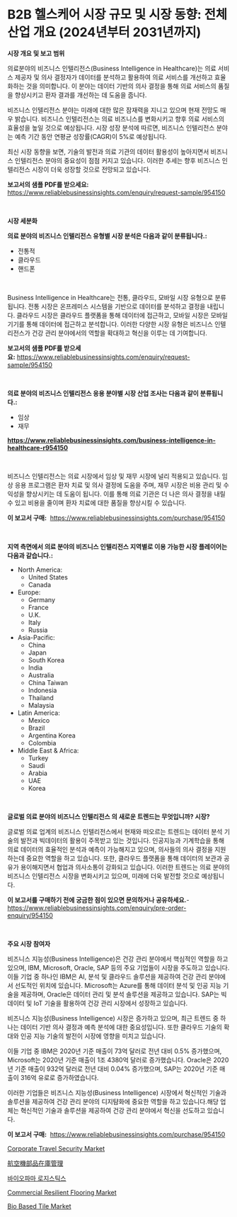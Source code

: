 <p><h1>B2B 헬스케어 시장 규모 및 시장 동향: 전체 산업 개요 (2024년부터 2031년까지)</h1></p><p><strong>시장 개요 및 보고 범위</strong></p>
<p><p>의료분야의 비즈니스 인텔리전스(Business Intelligence in Healthcare)는 의료 서비스 제공자 및 의사 결정자가 데이터를 분석하고 활용하여 의료 서비스를 개선하고 효율화하는 것을 의미합니다. 이 분야는 데이터 기반의 의사 결정을 통해 의료 서비스의 품질을 향상시키고 환자 결과를 개선하는 데 도움을 줍니다.</p><p>비즈니스 인텔리전스 분야는 미래에 대한 많은 잠재력을 지니고 있으며 현재 전망도 매우 밝습니다. 비즈니스 인텔리전스는 의료 비즈니스를 변화시키고 향후 의료 서비스의 효율성을 높일 것으로 예상됩니다. 시장 성장 분석에 따르면, 비즈니스 인텔리전스 분야는 예측 기간 동안 연평균 성장률(CAGR)이 5%로 예상됩니다.</p><p>최신 시장 동향을 보면, 기술의 발전과 의료 기관의 데이터 활용성이 높아지면서 비즈니스 인텔리전스 분야의 중요성이 점점 커지고 있습니다. 이러한 추세는 향후 비즈니스 인텔리전스 시장이 더욱 성장할 것으로 전망되고 있습니다.</p></p>
<p><strong>보고서의 샘플 PDF를 받으세요:</strong> <a href="https://www.reliablebusinessinsights.com/enquiry/request-sample/954150">https://www.reliablebusinessinsights.com/enquiry/request-sample/954150</a></p>
<p>&nbsp;</p>
<p><strong>시장 세분화</strong></p>
<p><strong>의료 분야의 비즈니스 인텔리전스 유형별 시장 분석은 다음과 같이 분류됩니다.:</strong></p>
<p><ul><li>전통적</li><li>클라우드</li><li>핸드폰</li></ul></p>
<p>&nbsp;</p>
<p><p>Business Intelligence in Healthcare는 전통, 클라우드, 모바일 시장 유형으로 분류됩니다. 전통 시장은 온프레미스 시스템을 기반으로 데이터를 분석하고 결정을 내립니다. 클라우드 시장은 클라우드 플랫폼을 통해 데이터에 접근하고, 모바일 시장은 모바일 기기를 통해 데이터에 접근하고 분석합니다. 이러한 다양한 시장 유형은 비즈니스 인텔리전스가 건강 관리 분야에서의 역할을 확대하고 혁신을 이루는 데 기여합니다.</p></p>
<p><strong>보고서의 샘플 PDF를 받으세요:</strong>&nbsp;<a href="https://www.reliablebusinessinsights.com/enquiry/request-sample/954150">https://www.reliablebusinessinsights.com/enquiry/request-sample/954150</a></p>
<p>&nbsp;</p>
<p><strong> 의료 분야의 비즈니스 인텔리전스 응용 분야별 시장 산업 조사는 다음과 같이 분류됩니다.:</strong></p>
<p><ul><li>임상</li><li>재무</li></ul></p>
<p><strong><a href="https://www.reliablebusinessinsights.com/business-intelligence-in-healthcare-r954150">https://www.reliablebusinessinsights.com/business-intelligence-in-healthcare-r954150</a></strong></p>
<p>&nbsp;</p>
<p><p>비즈니스 인텔리전스는 의료 시장에서 임상 및 재무 시장에 널리 적용되고 있습니다. 임상 응용 프로그램은 환자 치료 및 의사 결정에 도움을 주며, 재무 시장은 비용 관리 및 수익성을 향상시키는 데 도움이 됩니다. 이를 통해 의료 기관은 더 나은 의사 결정을 내릴 수 있고 비용을 줄이며 환자 치료에 대한 품질을 향상시킬 수 있습니다.</p></p>
<p><strong>이 보고서 구매:</strong>&nbsp; <a href="https://www.reliablebusinessinsights.com/purchase/954150">https://www.reliablebusinessinsights.com/purchase/954150</a></p>
<p>&nbsp;</p>
<p><strong>지역 측면에서 의료 분야의 비즈니스 인텔리전스 지역별로 이용 가능한 시장 플레이어는 다음과 같습니다.:</strong></p>
<p><ul>
    <li>
        North America:
        <ul>
            <li>United States</li>
            <li>Canada</li>
        </ul>
    </li>
    <li>
        Europe:
        <ul>
            <li>Germany</li>
            <li>France</li>
            <li>U.K.</li>
            <li>Italy</li>
            <li>Russia</li>
        </ul>
    </li>
    <li>
        Asia-Pacific:
        <ul>
            <li>China</li>
            <li>Japan</li>
            <li>South Korea</li>
            <li>India</li>
            <li>Australia</li>
            <li>China Taiwan</li>
            <li>Indonesia</li>
            <li>Thailand</li>
            <li>Malaysia</li>
        </ul>
    </li>
    <li>
        Latin America:
        <ul>
            <li>Mexico</li>
            <li>Brazil</li>
            <li>Argentina Korea</li>
            <li>Colombia</li>
        </ul>
    </li>
    <li>
        Middle East & Africa:
        <ul>
            <li>Turkey</li>
            <li>Saudi</li>
            <li>Arabia</li>
            <li>UAE</li>
            <li>Korea</li>
        </ul>
    </li>
    </ul></p>
<p>&nbsp;</p>
<p><strong>글로벌 의료 분야의 비즈니스 인텔리전스 의 새로운 트렌드는 무엇입니까? 시장?</strong></p>
<p><p>글로벌 의료 업계의 비즈니스 인텔리전스에서 현재와 떠오르는 트렌드는 데이터 분석 기술의 발전과 빅데이터의 활용이 주목받고 있는 것입니다. 인공지능과 기계학습을 통해 의료 데이터의 효율적인 분석과 예측이 가능해지고 있으며, 의사들의 의사 결정을 지원하는데 중요한 역할을 하고 있습니다. 또한, 클라우드 플랫폼을 통해 데이터의 보관과 공유가 용이해지면서 협업과 의사소통이 강화되고 있습니다. 이러한 트렌드는 의료 분야의 비즈니스 인텔리전스 시장을 변화시키고 있으며, 미래에 더욱 발전할 것으로 예상됩니다.</p></p>
<p><strong>이 보고서를 구매하기 전에 궁금한 점이 있으면 문의하거나 공유하세요.</strong>- <a href="https://www.reliablebusinessinsights.com/enquiry/pre-order-enquiry/954150">https://www.reliablebusinessinsights.com/enquiry/pre-order-enquiry/954150</a></p>
<p>&nbsp;</p>
<p><strong>주요 시장 참여자</strong></p>
<p><p>비즈니스 지능성(Business Intelligence)은 건강 관리 분야에서 핵심적인 역할을 하고 있으며, IBM, Microsoft, Oracle, SAP 등의 주요 기업들이 시장을 주도하고 있습니다. 이들 기업 중 하나인 IBM은 AI, 분석 및 클라우드 솔루션을 제공하여 건강 관리 분야에서 선도적인 위치에 있습니다. Microsoft는 Azure를 통해 데이터 분석 및 인공 지능 기술을 제공하며, Oracle은 데이터 관리 및 분석 솔루션을 제공하고 있습니다. SAP는 빅데이터 및 IoT 기술을 활용하여 건강 관리 시장에서 성장하고 있습니다.</p><p>비즈니스 지능성(Business Intelligence) 시장은 증가하고 있으며, 최근 트렌드 중 하나는 데이터 기반 의사 결정과 예측 분석에 대한 중요성입니다. 또한 클라우드 기술의 확대와 인공 지능 기술의 발전이 시장에 영향을 미치고 있습니다.</p><p>이들 기업 중 IBM은 2020년 기준 매출이 73억 달러로 전년 대비 0.5% 증가했으며, Microsoft는 2020년 기준 매출이 1조 4380억 달러로 증가했습니다. Oracle은 2020년 기준 매출이 932억 달러로 전년 대비 0.04% 증가했으며, SAP는 2020년 기준 매출이 316억 유로로 증가하였습니다.</p><p>이러한 기업들은 비즈니스 지능성(Business Intelligence) 시장에서 혁신적인 기술과 솔루션을 제공하여 건강 관리 분야의 디지턈화에 중요한 역할을 하고 있습니다.해당 업체는 혁신적인 기술과 솔루션을 제공하여 건강 관리 분야에서 혁신을 선도하고 있습니다.</p></p>
<p><strong>이 보고서 구매:</strong>&nbsp;&nbsp;<a href="https://www.reliablebusinessinsights.com/purchase/954150">https://www.reliablebusinessinsights.com/purchase/954150</a></p>
<p><p><a href="https://github.com/nathandecarvalho/Market-Research-Report-List-3/blob/main/corporate-travel-security-market.md">Corporate Travel Security Market</a></p><p><a href="https://github.com/JoanaNitzsche/Market-Research-Report-List-1/blob/main/174493980425.md">航空機部品在庫管理</a></p><p><a href="https://github.com/JackieFauhey9089475/Market-Research-Report-List-1/blob/main/207894674941.md">바이오파마 로지스틱스</a></p><p><a href="https://issuu.com/reportprime-2/docs/commercial-resilient-flooring-market-size-2030.ppt">Commercial Resilient Flooring Market</a></p><p><a href="https://issuu.com/reportprime-2/docs/bio-based-tile-market-size-2030.pptx">Bio Based Tile Market</a></p></p>